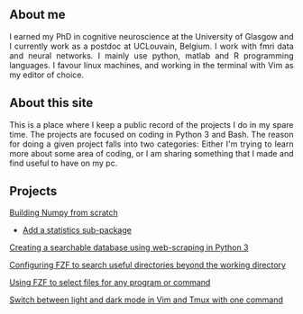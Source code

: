 ## About me
<div style="text-align: justify">
<p>I earned my PhD in cognitive neuroscience at the University of Glasgow and I
currently work as a postdoc at UCLouvain, Belgium. I work with fmri data and
neural networks. I mainly use python, matlab and R programming languages. I
favour linux machines, and working in the terminal with Vim as my editor of
choice.</p>
</div>

## About this site
<div style="text-align: justify">
<p>This is a place where I keep a public record of the projects I do in my
spare time. The projects are focused on coding in Python 3 and Bash. The
reason for doing a given project falls into two categories: Either I'm trying
to learn more about some area of coding, or I am sharing something that I made
and find useful to have on my pc.</p>
</div>

## Projects
[Building Numpy from scratch](./numpy_from_scratch/numpy_from_scratch.md)

 - [Add a statistics sub-package](./stats_from_scratch/stats_from_scratch.md)

[Creating a searchable database using web-scraping in Python 3](./ufc_database/ufc_database.md)

[Configuring FZF to search useful directories beyond the working directory](./fzf_search_dirs/fzf_search_dirs.md)

[Using FZF to select files for any program or command](./fzf_launcher/fzf_launcher.md)

[Switch between light and dark mode in Vim and Tmux with one command ](./colour_switching_terminal/colour_switching_terminal.md)

